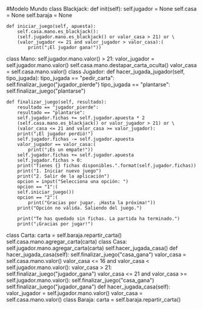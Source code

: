 #Modelo Mundo class Blackjack: def init(self): self.jugador = None self.casa = None self.baraja = None

    def iniciar_juego(self, apuesta):
        self.casa.mano.es_blackjack():
        (self.jugador.mano.es_blackjack() or valor_casa > 21) or \
        (valor_jugador <= 21 and valor_jugador > valor_casa):(
            print("¡El jugador gana!"))
class Mano: self.jugador.mano.valor() > 21: valor_jugador = self.jugador.mano.valor() self.casa.mano.destapar_carta_oculta() valor_casa = self.casa.mano.valor() class Jugador: def hacer_jugada_jugador(self, tipo_jugada): tipo_jugada == "pedir_carta": self.finalizar_juego("jugador_pierde") tipo_jugada == "plantarse": self.finalizar_juego("plantarse")

    def finalizar_juego(self, resultado):
        resultado == "jugador_pierde":
        resultado == "plantarse":
        self.jugador.fichas += self.jugador.apuesta * 2
        (self.casa.mano.es_blackjack() or valor_jugador > 21) or \
        (valor_casa <= 21 and valor_casa >= valor_jugador):
        print("¡El jugador perdió!")
        self.jugador.fichas -= self.jugador.apuesta
        valor_jugador == valor_casa:(
            print("¡Es un empate!"))
        self.jugador.fichas += self.jugador.apuesta
        self.jugador.fichas > 0:
        print("Tienes {} fichas disponibles.".format(self.jugador.fichas))
        print("1. Iniciar nuevo juego")
        print("2. Salir de la aplicación")
        opcion = input("Selecciona una opción: ")
        opcion == "1":(
        self.iniciar_juego())
        opcion == "2":(
            print("Gracias por jugar. ¡Hasta la próxima!"))
        print("Opción no válida. Saliendo del juego.")

        print("Te has quedado sin fichas. La partida ha terminado.")
        print("¡Gracias por jugar!")
class Carta: carta = self.baraja.repartir_carta() self.casa.mano.agregar_carta(carta) class Casa: self.jugador.mano.agregar_carta(carta) self.hacer_jugada_casa() def hacer_jugada_casa(self): self.finalizar_juego("casa_gana") valor_casa = self.casa.mano.valor() valor_casa <= 16 and valor_casa < self.jugador.mano.valor(): valor_casa > 21: self.finalizar_juego("jugador_gana") valor_casa <= 21 and valor_casa >= self.jugador.mano.valor(): self.finalizar_juego("casa_gana") self.finalizar_juego("jugador_gana") def hacer_jugada_casa(self): valor_jugador = self.jugador.mano.valor() valor_casa = self.casa.mano.valor() class Baraja: carta = self.baraja.repartir_carta()